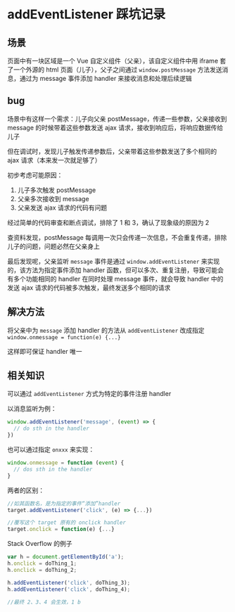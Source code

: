 # addEventListener 踩坑记录

## 场景

页面中有一块区域是一个 Vue 自定义组件（父亲），该自定义组件中用 iframe 套了一个外源的 html 页面（儿子），父子之间通过 `window.postMessage` 方法发送消息，通过为 message 事件添加 handler 来接收消息和处理后续逻辑

## bug

场景中有这样一个需求：儿子向父亲 postMessage，传递一些参数，父亲接收到 message 的时候带着这些参数发送 ajax 请求，接收到响应后，将响应数据传给儿子

但在调试时，发现儿子触发传递参数后，父亲带着这些参数发送了多个相同的 ajax 请求（本来发一次就足够了）

初步考虑可能原因：
1. 儿子多次触发 postMessage
2. 父亲多次接收到 message
3. 父亲发送 ajax 请求的代码有问题

经过简单的代码审查和断点调试，排除了 1 和 3，确认了现象级的原因为 2

查资料发现，postMessage 每调用一次只会传递一次信息，不会重复传递，排除儿子的问题，问题必然在父亲身上

最后发现呢，父亲监听 `message` 事件是通过 `window.addEventListener` 来实现的，该方法为指定事件添加 handler 函数，但可以多次、重复注册，导致可能会有多个功能相同的 handler 在同时处理 message 事件，就会导致 handler 中的发送 ajax 请求的代码被多次触发，最终发送多个相同的请求

## 解决方法

将父亲中为 `message` 添加 handler 的方法从 `addEventListener` 改成指定 `window.onmessage = function(e) {...}`

这样即可保证 handler 唯一

## 相关知识

可以通过 `addEventListener` 方式为特定的事件注册 handler

以消息监听为例：

```javascript
window.addEventListener('message', (event) => {
  // do sth in the handler
})
```

也可以通过指定 `onxxx` 来实现：

```javascript
window.onmessage = function (event) {
  // dos sth in the handler
}
```

两者的区别：
```js
//如其函数名，是为指定的事件“添加”handler
target.addEventListener('click', (e) => {...}) 

//覆写这个 target 原有的 onclick handler
target.onclick = function(e) {...} 
```

Stack Overflow 的例子

```javascript
var h = document.getElementById('a');
h.onclick = doThing_1;
h.onclick = doThing_2;

h.addEventListener('click', doThing_3);
h.addEventListener('click', doThing_4);

//最终 2、3、4 会生效，1 b
```


